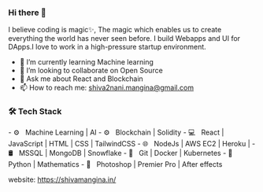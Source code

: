 ### Hi there 👋


I believe coding is magic✨, The magic which enables us to create everything the world has never seen before.
I build Webapps and UI for DApps.I love to work in a high-pressure startup environment.
 
- 🌱 I’m currently learning Machine learning
- 👯 I’m looking to collaborate on Open Source
- 💬 Ask me about React and Blockchain
- 📫 How to reach me: shiva2nani.mangina@gmail.com


<h3>🛠 Tech Stack</h3>
- ⚙️ &nbsp; Machine Learning | AI
- ⚙️ &nbsp; Blockchain | Solidity
- 💻 &nbsp; React | JavaScript | HTML | CSS | TailwindCSS
- 🌐 &nbsp; NodeJs | AWS EC2 | Heroku | 
- 🛢 &nbsp; MSSQL | MongoDB | Snowflake 
- 🔧 &nbsp; Git | Docker | Kubernetes
- 🔧 &nbsp; Python | Mathematics
- 🔧 &nbsp; Photoshop | Premier Pro | After effects


website: https://shivamangina.in/


